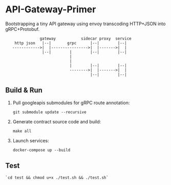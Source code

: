 # API-Gateway-Primer

Bootstrapping a tiny API gateway using envoy transcoding HTTP+JSON into gRPC+Protobuf.

                   gateway           sidecar proxy  service
        http json   |--|       grpc      |--|        |--|
       ------------>|  |---------------->|  |------->|  |
                    |--|        |        |--|        |--|
                                |
                                |
                                |        |--|        |--|
                                -------->|  |------->|  |
                                         |--|        |--|

## Build & Run

1. Pull googleapis submodules for gRPC route annotation:

    `git submodule update --recursive`

2. Generate contract source code and build:

    `make all`

3. Launch services:

    `docker-compose up --build`

## Test

    `cd test && chmod u+x ./test.sh && ./test.sh`

